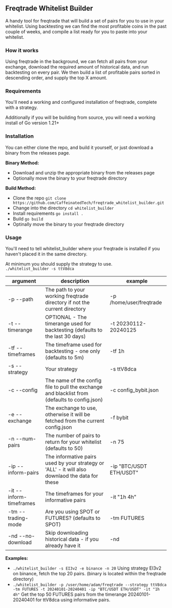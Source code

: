 ## Freqtrade Whitelist Builder
A handy tool for freqtrade that will build a set of pairs for you
to use in your whitelist.  Using backtesting we can find the most
profitable coins in the past couple of weeks, and compile a list
ready for you to paste into your whitelist.

### How it works
Using freqtrade in the background, we can fetch all pairs from
your exchange, download the required amount of historical data,
and run backtesting on every pair.  We then build a list of
profitable pairs sorted in descending order, and supply the top
X amount.

### Requirements
You'll need a working and configured installation of freqtrade, complete
with a strategy.

Additionally if you will be building from source, you will need
a working install of Go version 1.21+

### Installation
You can either clone the repo, and build it yourself, or just
download a binary from the releases page.

**Binary Method:**  
* Download and unzip the appropriate binary from the releases page
* Optionally move the binary to your freqtrade directory

**Build Method:**  
* Clone the repo `git clone https://github.com/CaffeinatedTech/freqtrade_whitelist_builder.git`
* Change into the directory `cd whitelist_builder`
* Install requirements `go install .`
* Build `go build`
* Optinally move the binary to your freqtrade directory

### Usage
You'll need to tell whitelist_builder where your freqtrade is
installed if you haven't placed it in the same directory.

At minimum you should supply the strategy to use.  
`./whitelist_builder -s ttV8dca`

| argument | description | example |
|----------|-------------|---------|
| -p --path | The path to your working freqtrade directory if not the current directory | -p /home/user/freqtrade |
| -t --timerange | OPTIONAL - The timerange used for backtesting (defaults to the last 30 days) | -t 20230112-20240125 |
| -tf --timeframes | The timeframe used for backtesting - one only (defaults to 5m) | -tf 1h |
| -s --strategy | Your strategy | -s ttV8dca |
| -c --config | The name of the config file to pull the exchange and blacklist from (defaults to config.json) | -c config_bybit.json |
| -e --exchange | The exchange to use, otherwise it will be fetched from the current config.json | -f bybit |
| -n --num-pairs | The number of pairs to return for your whitelist (defaults to 50) | -n 75 |
| -ip --inform-pairs | The informative pairs used by your strategy or 'ALL' - it will also downlaod the data for these | -ip "BTC/USDT ETH/USDT" |
| -it --inform-timeframes | The timeframes for your informative pairs | -it "1h 4h" |
| -tm --trading-mode | Are you using SPOT or FUTURES? (defaults to SPOT) | -tm FUTURES |
| -nd --no-download | Skip downloading historical data - if you already have it | -nd |

**Examples:**  
* `./whitelist_builder -s EI3v2 -e binance -n 20` Using strategy EI3v2 on binance, fetch the top 20 pairs. (binary is located within the freqtrade directory)
* `./whitelist_builder -p /user/home/adam/freqtrade --strategy ttV8dca -tm FUTURES -t 20240101-20240401 -ip "BTC/USDT ETH/USDT" -it "1h 4h"` Get the top 50 FUTURES pairs from the timerange 20240101-20240401 for ttV8dca using informative pairs.

